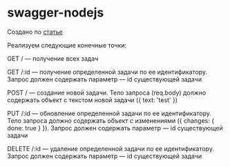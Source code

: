 # swagger-nodejs

Создано по [статье](https://habr.com/ru/companies/timeweb/articles/594081/)

Реализуем следующие конечные точки:

GET / — получение всех задач

GET /:id — получение определенной задачи по ее идентификатору. Запрос должен содержать параметр — id существующей задачи

POST / — создание новой задачи. Тело запроса (req.body) должно содержать объект с текстом новой задачи ({ text: 'test' })

PUT /:id — обновление определенной задачи по ее идентификатору. Тело запроса должно содержать объект с изменениями ({ changes: { done: true } }). Запрос должен содержать параметр — id существующей задачи

DELETE /:id — удаление определенной задачи по ее идентификатору. Запрос должен содержать параметр — id существующей задачи
